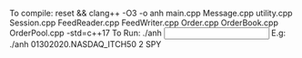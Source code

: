 To compile:
reset && clang++ -O3 -o anh main.cpp Message.cpp utility.cpp Session.cpp FeedReader.cpp FeedWriter.cpp Order.cpp OrderBook.cpp OrderPool.cpp -std=c++17 
To Run: 
./anh <Input File From NASDAQ> <number of Levels> <Ticker> E.g: 
./anh 01302020.NASDAQ_ITCH50 2 SPY
